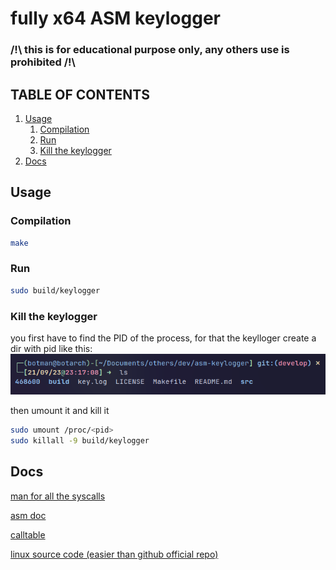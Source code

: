 # fully x64 ASM keylogger

### /!\ this is for educational purpose only, any others use is prohibited /!\

## TABLE OF CONTENTS

1. [Usage](#usage)
   1. [Compilation](#compilation)
   2. [Run](#run)
   3. [Kill the keylogger](#kill-the-keylogger)
2. [Docs](#docs)

## Usage

### Compilation
```bash
make
```

### Run
```bash
sudo build/keylogger
```

### Kill the keylogger
you first have to find the PID of the process, for that the keylloger create a dir with pid like this:
![pid screenshot](screenshots/keylogger_pid.png)

then umount it and kill it
```bash
sudo umount /proc/<pid>
sudo killall -9 build/keylogger
```

## Docs
[man for all the syscalls](https://man7.org/linux/man-pages/)

[asm doc](https://www.tutorialspoint.com/assembly_programming)

[calltable](https://x64.syscall.sh/)

[linux source code (easier than github official repo)](https://elixir.bootlin.com/linux/latest/source)
